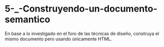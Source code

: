 # 5-_-Construyendo-un-documento-semantico
En base a lo investigado en el foro de las técnicas de diseño, construya el mismo documento pero usando únicamente HTML.
